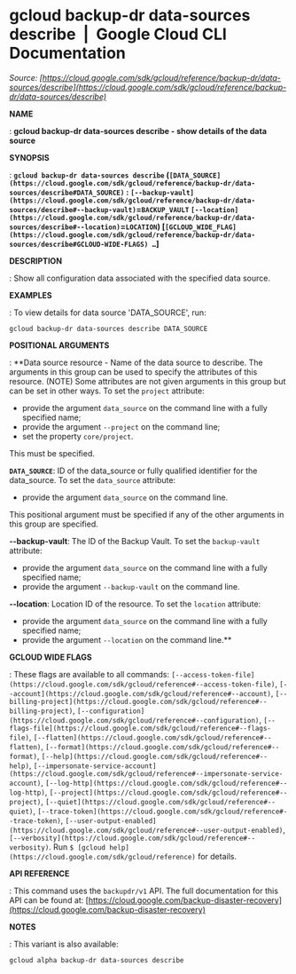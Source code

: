 # gcloud backup-dr data-sources describe  |  Google Cloud CLI Documentation

*Source: [https://cloud.google.com/sdk/gcloud/reference/backup-dr/data-sources/describe](https://cloud.google.com/sdk/gcloud/reference/backup-dr/data-sources/describe)*

**NAME**

: **gcloud backup-dr data-sources describe - show details of the data source**

**SYNOPSIS**

: **`gcloud backup-dr data-sources describe` (`[DATA_SOURCE](https://cloud.google.com/sdk/gcloud/reference/backup-dr/data-sources/describe#DATA_SOURCE)` : `[--backup-vault](https://cloud.google.com/sdk/gcloud/reference/backup-dr/data-sources/describe#--backup-vault)`=`BACKUP_VAULT` `[--location](https://cloud.google.com/sdk/gcloud/reference/backup-dr/data-sources/describe#--location)`=`LOCATION`) [`[GCLOUD_WIDE_FLAG](https://cloud.google.com/sdk/gcloud/reference/backup-dr/data-sources/describe#GCLOUD-WIDE-FLAGS) …`]**

**DESCRIPTION**

: Show all configuration data associated with the specified data source.

**EXAMPLES**

: To view details for data source 'DATA_SOURCE', run:

```
gcloud backup-dr data-sources describe DATA_SOURCE
```

**POSITIONAL ARGUMENTS**

: **Data source resource - Name of the data source to describe. The arguments in
this group can be used to specify the attributes of this resource. (NOTE) Some
attributes are not given arguments in this group but can be set in other ways.
To set the `project` attribute:

- provide the argument `data_source` on the command line with a fully
specified name;
- provide the argument `--project` on the command line;
- set the property `core/project`.

This must be specified.

**`DATA_SOURCE`**:
ID of the data_source or fully qualified identifier for the data_source.
To set the `data_source` attribute:

- provide the argument `data_source` on the command line.

This positional argument must be specified if any of the other arguments in this
group are specified.

**--backup-vault**:
The ID of the Backup Vault.
To set the `backup-vault` attribute:

- provide the argument `data_source` on the command line with a fully
specified name;
- provide the argument `--backup-vault` on the command line.

**--location**:
Location ID of the resource.
To set the `location` attribute:

- provide the argument `data_source` on the command line with a fully
specified name;
- provide the argument `--location` on the command line.**

**GCLOUD WIDE FLAGS**

: These flags are available to all commands: `[--access-token-file](https://cloud.google.com/sdk/gcloud/reference#--access-token-file)`,
`[--account](https://cloud.google.com/sdk/gcloud/reference#--account)`, `[--billing-project](https://cloud.google.com/sdk/gcloud/reference#--billing-project)`,
`[--configuration](https://cloud.google.com/sdk/gcloud/reference#--configuration)`,
`[--flags-file](https://cloud.google.com/sdk/gcloud/reference#--flags-file)`,
`[--flatten](https://cloud.google.com/sdk/gcloud/reference#--flatten)`, `[--format](https://cloud.google.com/sdk/gcloud/reference#--format)`, `[--help](https://cloud.google.com/sdk/gcloud/reference#--help)`, `[--impersonate-service-account](https://cloud.google.com/sdk/gcloud/reference#--impersonate-service-account)`,
`[--log-http](https://cloud.google.com/sdk/gcloud/reference#--log-http)`,
`[--project](https://cloud.google.com/sdk/gcloud/reference#--project)`, `[--quiet](https://cloud.google.com/sdk/gcloud/reference#--quiet)`, `[--trace-token](https://cloud.google.com/sdk/gcloud/reference#--trace-token)`, `[--user-output-enabled](https://cloud.google.com/sdk/gcloud/reference#--user-output-enabled)`,
`[--verbosity](https://cloud.google.com/sdk/gcloud/reference#--verbosity)`.
Run `$ [gcloud help](https://cloud.google.com/sdk/gcloud/reference)` for details.

**API REFERENCE**

: This command uses the `backupdr/v1` API. The full documentation for
this API can be found at: [https://cloud.google.com/backup-disaster-recovery](https://cloud.google.com/backup-disaster-recovery)

**NOTES**

: This variant is also available:

```
gcloud alpha backup-dr data-sources describe
```